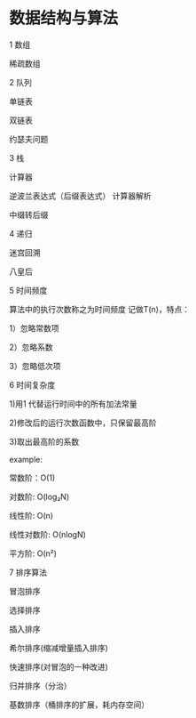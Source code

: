 # 数据结构与算法
1 数组

稀疏数组

2 队列

单链表

双链表

约瑟夫问题

3 栈

计算器

逆波兰表达式（后缀表达式） 计算器解析

中缀转后缀


4 递归

迷宫回溯

八皇后


5 时间频度

算法中的执行次数称之为时间频度 记做T(n)，特点：

1）忽略常数项

2）忽略系数

3）忽略低次项

6 时间复杂度

1)用1 代替运行时间中的所有加法常量

2)修改后的运行次数函数中，只保留最高阶

3)取出最高阶的系数

example:

常数阶：O(1)        

对数阶: O(log₂N)

线性阶: O(n)

线性对数阶: O(nlogN)

平方阶: O(n²)

7 排序算法

冒泡排序

选择排序

插入排序

希尔排序(缩减增量插入排序)

快速排序(对冒泡的一种改进)

归并排序（分治）

基数排序（桶排序的扩展，耗内存空间）


